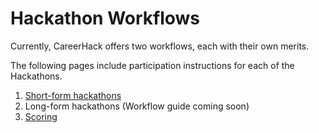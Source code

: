# Hackathon Workflows

Currently, CareerHack offers two workflows, each with their own merits.

The following pages include participation instructions for each of the Hackathons.

1. [Short-form hackathons](hackathon-workflows/short-form)
1. Long-form hackathons (Workflow guide coming soon)
1. [Scoring](hackathon-workflows/scoring)